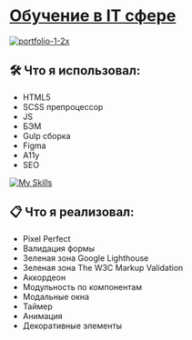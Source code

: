 # [Обучение в IT сфере](https://vetosy.github.io/GameDev/)

<a href="https://vetosy.github.io/GameDev/"><img src="https://i.ibb.co/1nm9NKB/portfolio-1-2x.jpg" alt="portfolio-1-2x" border="0"  ></a>

## 🛠 Что я использовал:
- HTML5
- SCSS препроцессор
- JS
- БЭМ
- Gulp сборка
- Figma
- A11y
- SEO

[![My Skills](https://skillicons.dev/icons?i=html,scss,js,svg,gulp,figma)](https://skillicons.dev)

## :clipboard: Что я реализовал:
- Pixel Perfect
- Валидация формы
- Зеленая зона Google Lighthouse
- Зеленая зона The W3C Markup Validation
- Аккордеон
- Модульность по компонентам
- Модальные окна
- Таймер
- Анимация
- Декоративные элементы
